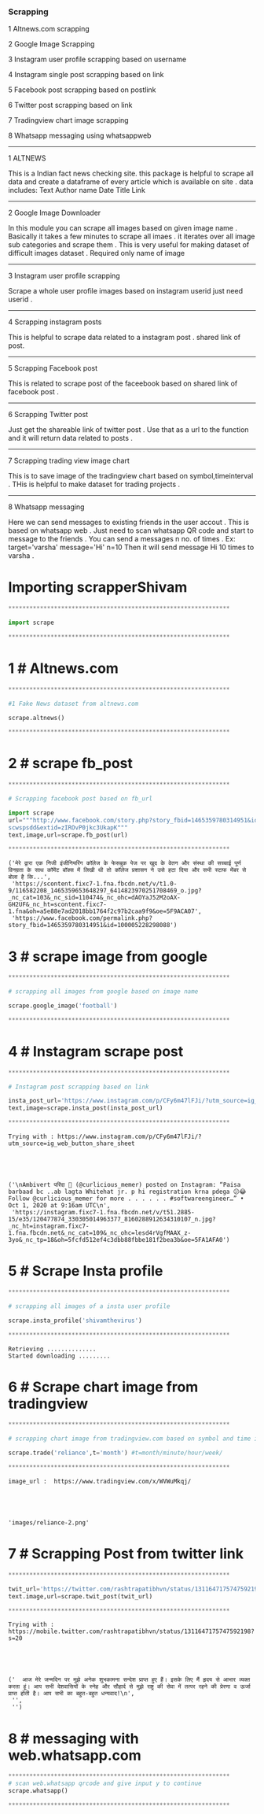 ### Scrapping

1 Altnews.com scrapping

2 Google Image Scrapping 

3 Instagram user profile scrapping based on username

4 Instagram single post scrapping based on link

5 Facebook post scrapping based on postlink

6 Twitter post scrapping based on link

7 Tradingview chart image scrapping

8 Whatsapp messaging using whatsappweb 


***************************************************************
 1 ALTNEWS

 This is a Indian fact news checking site. this package is helpful to scrape all data and create a dataframe 
 of every article which is available on site .
  data includes:
	Text
	Author name
	Date
	Title
	Link
***************************************************************
2 Google Image Downloader

 In this module you can scrape all images based on given image name . Basically it takes a few minutes to scrape all imaes . it iterates 
  over all image sub categories and scrape them . This is very useful for making dataset of difficult images dataset .
	Required only name of image 

***************************************************************
3 Instagram user profile scrapping

  Scrape a whole user profile images based on instagram userid just need userid .

***************************************************************
4 Scrapping instagram posts

This is helpful to scrape data related to a instagram post . shared link of post.

***************************************************************
5 Scrapping Facebook post

This is related to scrape post of the faceebook based on shared link of facebook post .

***************************************************************
6 Scrapping Twitter post

 Just get the shareable link of twitter post . Use that as a url to the function and it will return data related to posts .

***************************************************************
7 Scrapping trading view image chart

  This is to save image of the tradingview chart based on symbol,timeinterval . THis is helpful to make dataset for trading projects .

***************************************************************
8 Whatsapp messaging

  Here we can send messages to existing friends in the user accout . This is based on whatsapp web . Just need to scan whatsapp QR code and start to message to the friends . You can send a messages n no. of times .
 Ex:
     target='varsha'
     message='Hi'
     n=10
 Then it will send message Hi 10 times to varsha .

 
# Importing scrapperShivam 


```python
***************************************************************

import scrape

***************************************************************
```

# 1 # Altnews.com 


```python
***************************************************************

#1 Fake News dataset from altnews.com

scrape.altnews()

***************************************************************
```

# 2 # scrape fb_post


```python
***************************************************************

# Scrapping facebook post based on fb_url

import scrape
url="""http://www.facebook.com/story.php?story_fbid=1465359780314951&id=100005228298088&scmts=
scwspsdd&extid=zIROvP0jkc3UkapK"""
text,image,url=scrape.fb_post(url)

***************************************************************
```




    ('मेरे द्वारा एक निजी इंजीनियरिंग कॉलेज के फेसबुक पेज पर खुद के वेतन और संस्था की सच्चाई पूर्ण विनम्रता के साथ कॉमेंट बॉक्स में लिखी थी तो कॉलेज प्रशासन ने उसे हटा दिया और सभी स्टाफ मेंबर से बोला है कि...',
     'https://scontent.fixc7-1.fna.fbcdn.net/v/t1.0-9/116582208_1465359653648297_6414823970251708469_o.jpg?_nc_cat=103&_nc_sid=110474&_nc_ohc=dAOYaJ52M2oAX-GH2UF&_nc_ht=scontent.fixc7-1.fna&oh=a5e88e7ad2018bb1764f2c97b2caa9f9&oe=5F9ACA07',
     'https://www.facebook.com/permalink.php?story_fbid=1465359780314951&id=100005228298088')



# 3 # scrape image from google


```python
***************************************************************

# scrapping all images from google based on image name 

scrape.google_image('football')

***************************************************************
```

# 4 # Instagram scrape post


```python
***************************************************************

# Instagram post scrapping based on link 

insta_post_url='https://www.instagram.com/p/CFy6m47lFJi/?utm_source=ig_web_button_share_sheet'
text,image=scrape.insta_post(insta_post_url)

***************************************************************
```

    Trying with : https://www.instagram.com/p/CFy6m47lFJi/?utm_source=ig_web_button_share_sheet





    ('\nAmbivert परिंदा 🦋 (@curlicious_memer) posted on Instagram: “Paisa barbaad bc ..ab lagta Whitehat jr. p hi registration krna pdega 😕😂 Follow @curlicious_memer for more . . . . . . #softwareengineer…” • Oct 1, 2020 at 9:16am UTC\n',
     'https://instagram.fixc7-1.fna.fbcdn.net/v/t51.2885-15/e35/120477874_330305014963377_8160288912634310107_n.jpg?_nc_ht=instagram.fixc7-1.fna.fbcdn.net&_nc_cat=109&_nc_ohc=lesd4rVgfMAAX_z-3yo&_nc_tp=18&oh=5fcfd512ef4c3dbb88fbbe181f2bea3b&oe=5FA1AFA0')



# 5 # Scrape Insta profile 


```python
***************************************************************

# scrapping all images of a insta user profile

scrape.insta_profile('shivamthevirus')

***************************************************************
```

    Retrieving ..............
    Started downloading .........


# 6 # Scrape chart image from tradingview


```python
***************************************************************

# scrapping chart image from tradingview.com based on symbol and time interval 

scrape.trade('reliance',t='month') #t=month/minute/hour/week/

***************************************************************
```

    image_url :  https://www.tradingview.com/x/WVWuMkqj/





    'images/reliance-2.png'



# 7 # Scrapping Post from twitter link 


```python
***************************************************************

twit_url='https://twitter.com/rashtrapatibhvn/status/1311647175747592198?s=20'
text.image,url=scrape.twit_post(twit_url)

***************************************************************
```

    Trying with : https://mobile.twitter.com/rashtrapatibhvn/status/1311647175747592198?s=20





    ('  आज मेरे जन्मदिन पर मुझे अनेक शुभकामना सन्देश प्राप्त हुए हैं। इसके लिए मैं हृदय से आभार व्यक्त करता हूं। आप सभी देशवासियों के स्नेह और सौहार्द से मुझे राष्ट्र की सेवा में तत्पर रहने की प्रेरणा व ऊर्जा प्राप्त होती है। आप सभी का बहुत-बहुत धन्यवाद!\n',
     '',
     '')



# 8 # messaging with web.whatsapp.com 


```python
***************************************************************
# scan web.whatsapp qrcode and give input y to continue
scrape.whatsapp()

***************************************************************
```


```python

```
